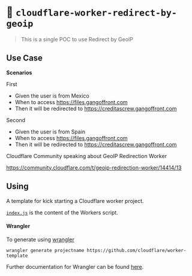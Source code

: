 # 👷 `cloudflare-worker-redirect-by-geoip`
> This is a single POC to use Redirect by GeoIP

## Use Case

**Scenarios**

First

- Given the user is from Mexico 
- When to access https://files.gangoffront.com 
- Then it will be redirected to https://creditascrew.gangoffront.com 

Second

- Given the user is from Spain 
- When to access https://files.gangoffront.com 
- Then it will be redirected to https://creditascrew.gangoffront.com 

Cloudflare Community speaking about GeoIP Redirection Worker

https://community.cloudflare.com/t/geoip-redirection-worker/14414/13

## Using

A template for kick starting a Cloudflare worker project.

[`index.js`](https://github.com/cloudflare/worker-template/blob/master/index.js) is the content of the Workers script.

#### Wrangler

To generate using [wrangler](https://github.com/cloudflare/wrangler)

```
wrangler generate projectname https://github.com/cloudflare/worker-template
```

Further documentation for Wrangler can be found [here](https://developers.cloudflare.com/workers/tooling/wrangler).
